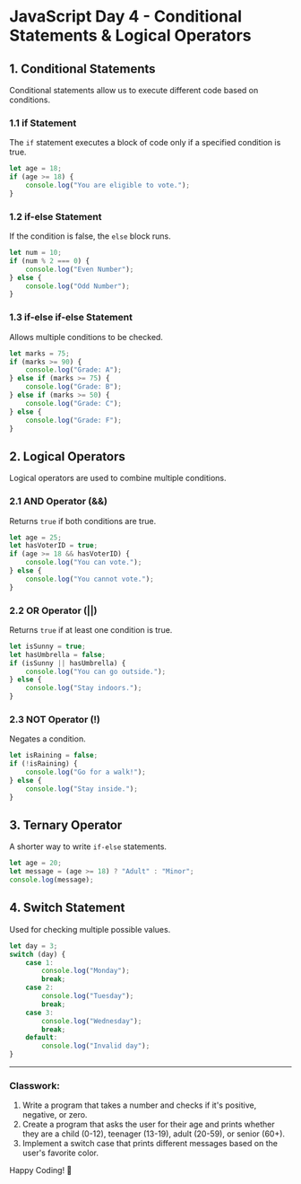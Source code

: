 # **JavaScript Day 4 - Conditional Statements & Logical Operators**

## **1. Conditional Statements**
Conditional statements allow us to execute different code based on conditions.

### **1.1 if Statement**
The `if` statement executes a block of code only if a specified condition is true.

```javascript
let age = 18;
if (age >= 18) {
    console.log("You are eligible to vote.");
}
```

### **1.2 if-else Statement**
If the condition is false, the `else` block runs.

```javascript
let num = 10;
if (num % 2 === 0) {
    console.log("Even Number");
} else {
    console.log("Odd Number");
}
```

### **1.3 if-else if-else Statement**
Allows multiple conditions to be checked.

```javascript
let marks = 75;
if (marks >= 90) {
    console.log("Grade: A");
} else if (marks >= 75) {
    console.log("Grade: B");
} else if (marks >= 50) {
    console.log("Grade: C");
} else {
    console.log("Grade: F");
}
```

## **2. Logical Operators**
Logical operators are used to combine multiple conditions.

### **2.1 AND Operator (&&)**
Returns `true` if both conditions are true.

```javascript
let age = 25;
let hasVoterID = true;
if (age >= 18 && hasVoterID) {
    console.log("You can vote.");
} else {
    console.log("You cannot vote.");
}
```

### **2.2 OR Operator (||)**
Returns `true` if at least one condition is true.

```javascript
let isSunny = true;
let hasUmbrella = false;
if (isSunny || hasUmbrella) {
    console.log("You can go outside.");
} else {
    console.log("Stay indoors.");
}
```

### **2.3 NOT Operator (!)**
Negates a condition.

```javascript
let isRaining = false;
if (!isRaining) {
    console.log("Go for a walk!");
} else {
    console.log("Stay inside.");
}
```

## **3. Ternary Operator**
A shorter way to write `if-else` statements.

```javascript
let age = 20;
let message = (age >= 18) ? "Adult" : "Minor";
console.log(message);
```

## **4. Switch Statement**
Used for checking multiple possible values.

```javascript
let day = 3;
switch (day) {
    case 1:
        console.log("Monday");
        break;
    case 2:
        console.log("Tuesday");
        break;
    case 3:
        console.log("Wednesday");
        break;
    default:
        console.log("Invalid day");
}
```

---
### **Classwork:**
1. Write a program that takes a number and checks if it's positive, negative, or zero.
2. Create a program that asks the user for their age and prints whether they are a child (0-12), teenager (13-19), adult (20-59), or senior (60+).
3. Implement a switch case that prints different messages based on the user's favorite color.

Happy Coding! 🚀